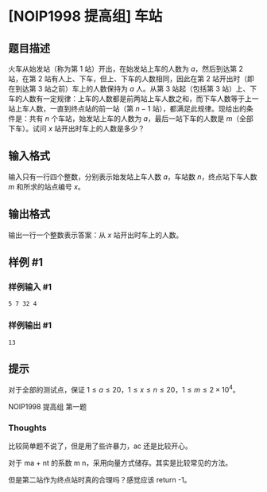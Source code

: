 # [NOIP1998 提高组] 车站

## 题目描述

火车从始发站（称为第 $1$ 站）开出，在始发站上车的人数为 $a$，然后到达第 $2$ 站，在第 $2$ 站有人上、下车，但上、下车的人数相同，因此在第 $2$ 站开出时（即在到达第 $3$ 站之前）车上的人数保持为 $a$ 人。从第 $3$ 站起（包括第 $3$ 站）上、下车的人数有一定规律：上车的人数都是前两站上车人数之和，而下车人数等于上一站上车人数，一直到终点站的前一站（第 $n-1$ 站），都满足此规律。现给出的条件是：共有 $n$ 个车站，始发站上车的人数为 $a$，最后一站下车的人数是 $m$（全部下车）。试问 $x$ 站开出时车上的人数是多少？

## 输入格式

输入只有一行四个整数，分别表示始发站上车人数 $a$，车站数 $n$，终点站下车人数 $m$ 和所求的站点编号 $x$。

## 输出格式

输出一行一个整数表示答案：从 $x$ 站开出时车上的人数。

## 样例 #1

### 样例输入 #1

```
5 7 32 4
```

### 样例输出 #1

```
13
```

## 提示

对于全部的测试点，保证 $1 \leq a \leq 20$，$1 \leq x \leq n \leq 20$，$1 \leq m \leq 2 \times 10^4$。

NOIP1998 提高组 第一题

### Thoughts
比较简单题不说了，但是用了些许暴力，ac 还是比较开心。

对于 ma + nt 的系数 m n，采用向量方式储存。其实是比较常见的方法。

但是第二站作为终点站时真的合理吗？感觉应该 return -1。

